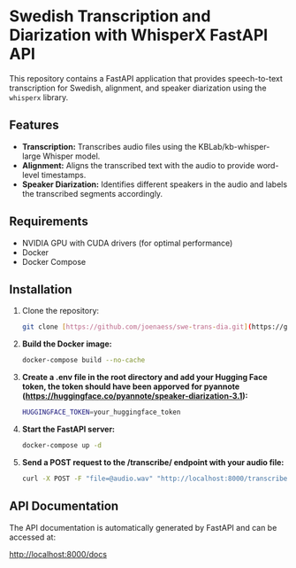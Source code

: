# Swedish Transcription and Diarization with WhisperX FastAPI API

This repository contains a FastAPI application that provides speech-to-text transcription for Swedish, alignment, and speaker diarization using the `whisperx` library.

## Features

* **Transcription:** Transcribes audio files using the KBLab/kb-whisper-large Whisper model.
* **Alignment:** Aligns the transcribed text with the audio to provide word-level timestamps.
* **Speaker Diarization:** Identifies different speakers in the audio and labels the transcribed segments accordingly.

## Requirements

* NVIDIA GPU with CUDA drivers (for optimal performance)
* Docker
* Docker Compose

## Installation

1. Clone the repository:

   ```bash
   git clone [https://github.com/joenaess/swe-trans-dia.git](https://github.com/joenaess/swe-trans-dia.git)

2. **Build the Docker image:**
   ```bash
   docker-compose build --no-cache

3. **Create a .env file in the root directory and add your Hugging Face token, the token should have been apporved for pyannote (https://huggingface.co/pyannote/speaker-diarization-3.1):**
   ```bash
   HUGGINGFACE_TOKEN=your_huggingface_token


4. **Start the FastAPI server:**
   ```bash
   docker-compose up -d

5. **Send a POST request to the /transcribe/ endpoint with your audio file:**
   ```bash
   curl -X POST -F "file=@audio.wav" "http://localhost:8000/transcribe/?min_speakers=2&max_speakers=2"

## API Documentation
The API documentation is automatically generated by FastAPI and can be accessed at:

[http://localhost:8000/docs](http://localhost:8000/docs)
